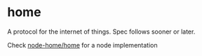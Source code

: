 home
====

A protocol for the internet of things. Spec follows sooner or later.

Check [node-home/home](//github.com/node-home/home) for a node implementation
